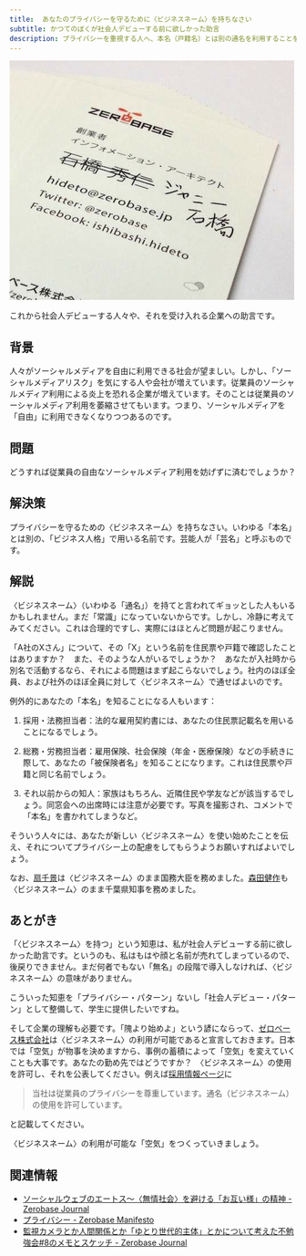 ```yaml
---
title:  あなたのプライバシーを守るために〈ビジネスネーム〉を持ちなさい
subtitle: かつてのぼくが社会人デビューする前に欲しかった助言
description: プライバシーを重視する人へ、本名（戸籍名）とは別の通名を利用することをお薦めします。
---
```


![名前に二重線を引き、別名で訂正してある名刺の写真](/images/posts/blog/2013-12-16-business-name-for-your-privacy/business-card.jpg)

これから社会人デビューする人々や、それを受け入れる企業への助言です。

## 背景

人々がソーシャルメディアを自由に利用できる社会が望ましい。しかし、「ソーシャルメディアリスク」を気にする人や会社が増えています。従業員のソーシャルメディア利用による炎上を恐れる企業が増えています。そのことは従業員のソーシャルメディア利用を萎縮させてもいます。つまり、ソーシャルメディアを「自由」に利用できなくなりつつあるのです。

## 問題

どうすれば従業員の自由なソーシャルメディア利用を妨げずに済むでしょうか？

## 解決策

プライバシーを守るための〈ビジネスネーム〉を持ちなさい。いわゆる「本名」とは別の、「ビジネス人格」で用いる名前です。芸能人が「芸名」と呼ぶものです。

## 解説

〈ビジネスネーム〉（いわゆる「通名」）を持てと言われてギョッとした人もいるかもしれません。まだ「常識」になっていないからです。しかし、冷静に考えてみてください。これは合理的ですし、実際にはほとんど問題が起こりません。

「A社のXさん」について、その「X」という名前を住民票や戸籍で確認したことはありますか？　また、そのような人がいるでしょうか？　あなたが入社時から別名で活動するなら、それによる問題はまず起こらないでしょう。社内のほぼ全員、および社外のほぼ全員に対して〈ビジネスネーム〉で通せばよいのです。

例外的にあなたの「本名」を知ることになる人もいます：

1. 採用・法務担当者：法的な雇用契約書には、あなたの住民票記載名を用いることになるでしょう。

2. 総務・労務担当者：雇用保険、社会保険（年金・医療保険）などの手続きに際して、あなたの「被保険者名」を知ることになります。これは住民票や戸籍と同じ名前でしょう。

3. それ以前からの知人：家族はもちろん、近隣住民や学友などが該当するでしょう。同窓会への出席時には注意が必要です。写真を撮影され、コメントで「本名」を書かれてしまうなど。

そういう人々には、あなたが新しい〈ビジネスネーム〉を使い始めたことを伝え、それについてプライバシー上の配慮をしてもらうようお願いすればよいでしょう。

なお、[扇千景](http://ja.wikipedia.org/wiki/%E6%89%87%E5%8D%83%E6%99%AF#.E5.85.AC.E7.9A.84.E5.A0.B4.E9.9D.A2.E3.81.A7.E3.81.AE.E9.80.9A.E5.90.8D.EF.BC.88.E8.8A.B8.E5.90.8D.EF.BC.89.E4.BD.BF.E7.94.A8)は〈ビジネスネーム〉のまま国務大臣を務めました。[森田健作](http://ja.wikipedia.org/wiki/%E6%A3%AE%E7%94%B0%E5%81%A5%E4%BD%9C#.E5.85.AC.E7.9A.84.E5.A0.B4.E9.9D.A2.E3.81.A7.E3.81.AE.E9.80.9A.E5.90.8D.EF.BC.88.E8.8A.B8.E5.90.8D.EF.BC.89.E4.BD.BF.E7.94.A8.E3.81.AB.E3.81.A4.E3.81.84.E3.81.A6)も〈ビジネスネーム〉のまま千葉県知事を務めました。

## あとがき

「〈ビジネスネーム〉を持つ」という知恵は、私が社会人デビューする前に欲しかった助言です。というのも、私はもはや顔と名前が売れてしまっているので、後戻りできません。まだ何者でもない「無名」の段階で導入しなければ、〈ビジネスネーム〉の意味がありません。

こういった知恵を「プライバシー・パターン」ないし「社会人デビュー・パターン」として整備して、学生に提供したいですね。

そして企業の理解も必要です。「隗より始めよ」という諺にならって、[ゼロベース株式会社](http://zerobase.jp)は〈ビジネスネーム〉の利用が可能であると宣言しておきます。日本では「空気」が物事を決めますから、事例の蓄積によって「空気」を変えていくことも大事です。あなたの勤め先ではどうですか？　〈ビジネスネーム〉の使用を許可し、それを公表してください。例えば[採用情報ページ](http://zerobase.jp/jobs/information.html)に

> 当社は従業員のプライバシーを尊重しています。通名（ビジネスネーム）の使用を許可しています。

と記載してください。

〈ビジネスネーム〉の利用が可能な「空気」をつくっていきましょう。

## 関連情報

- [ソーシャルウェブのエートス〜〈無情社会〉を避ける「お互い様」の精神 - Zerobase Journal](http://zerobase.jp/blog/2011/02/post_95.html)
- [プライバシー - Zerobase Manifesto](http://zerobase.jp/manifesto/?%E3%83%97%E3%83%A9%E3%82%A4%E3%83%90%E3%82%B7%E3%83%BC)
- [監視カメラとか人間関係とか「ゆとり世代的主体」とかについて考えた不勉強会#8のメモとスケッチ - Zerobase Journal](http://zerobase.jp/blog/2012/08/unlearning_120812.html)

